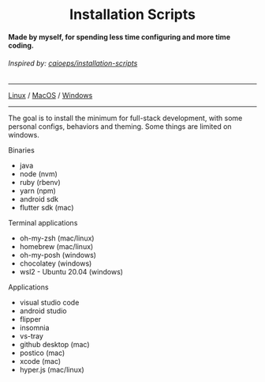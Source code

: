 <div align="center">

# Installation Scripts

</div>

#### Made by myself, for spending less time configuring and more time coding.

###### Inspired by: [caioeps/installation-scripts](https://github.com/caioeps/installation-scripts)

---

[Linux](./linux) /
[MacOS](./mac) /
[Windows](./win)

---

The goal is to install the minimum for full-stack development, with some personal configs, behaviors and theming.
Some things are limited on windows.

Binaries
- java
- node (nvm)
- ruby (rbenv)
- yarn (npm)
- android sdk
- flutter sdk (mac)

Terminal applications
- oh-my-zsh (mac/linux)
- homebrew (mac/linux)
- oh-my-posh (windows)
- chocolatey (windows)
- wsl2 - Ubuntu 20.04 (windows)

Applications
- visual studio code
- android studio
- flipper
- insomnia
- vs-tray
- github desktop (mac)
- postico (mac)
- xcode (mac)
- hyper.js (mac/linux)
